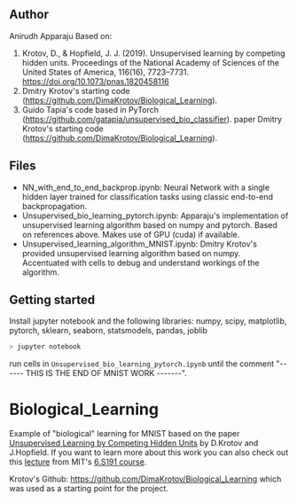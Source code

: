 ## Author 
Anirudh Apparaju
Based on:
1) Krotov, D., & Hopfield, J. J. (2019). Unsupervised learning by competing hidden units. Proceedings of the National Academy of Sciences of the United States of America, 116(16), 7723–7731. https://doi.org/10.1073/pnas.1820458116
2) Dmitry Krotov's starting code (https://github.com/DimaKrotov/Biological_Learning).
3) Guido Tapia's code based in PyTorch (https://github.com/gatapia/unsupervised_bio_classifier).
paper Dmitry Krotov's starting code (https://github.com/DimaKrotov/Biological_Learning).

## Files
- NN_with_end_to_end_backprop.ipynb: Neural Network with a single hidden layer trained for classification tasks using classic end-to-end backpropagation.
- Unsupervised_bio_learning_pytorch.ipynb: Apparaju's implementation of unsupervised learning algorithm based on numpy and pytorch. Based on references above. Makes use of GPU (cuda) if available.
- Unsupervised_learning_algorithm_MNIST.ipynb: Dmitry Krotov's provided unsupervised learning algorithm based on numpy. Accentuated with cells to debug and understand workings of the algorithm.

## Getting started
Install jupyter notebook and the following libraries:
numpy, scipy, matplotlib, pytorch, sklearn, seaborn, statsmodels, pandas, joblib

```bash
> jupyter notebook
```
run cells in `Unsupervised_bio_learning_pytorch.ipynb` until the comment "------ THIS IS THE END OF MNIST WORK -------".

# Biological_Learning
Example of "biological" learning for MNIST based on the paper [Unsupervised Learning by Competing Hidden Units](https://doi.org/10.1073/pnas.1820458116) by D.Krotov and J.Hopfield. If you want to learn more about this work you can also check out this [lecture](https://www.youtube.com/watch?v=4lY-oAY0aQU) from MIT's [6.S191 course](http://introtodeeplearning.com/).  

Krotov's Github: https://github.com/DimaKrotov/Biological_Learning which was used as a starting point for the project.


